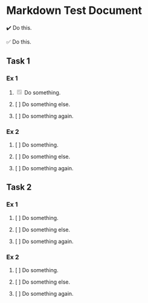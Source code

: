 # Markdown Test Document 

:heavy_check_mark: Do this.

:white_check_mark: Do this.


## Task 1

### Ex 1

1. <input type="checkbox" disabled checked /> Do something.

1. [ ] Do something else.

1. [ ] Do something again.

### Ex 2

1. [ ] Do something.

1. [ ] Do something else.

1. [ ] Do something again.
 
## Task 2

### Ex 1

1. [ ] Do something.

1. [ ] Do something else.

1. [ ] Do something again.
 
### Ex 2

1. [ ] Do something.

1. [ ] Do something else.

1. [ ] Do something again.
 
